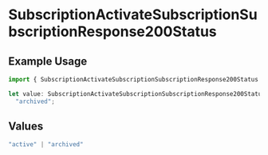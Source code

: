 # SubscriptionActivateSubscriptionSubscriptionResponse200Status

## Example Usage

```typescript
import { SubscriptionActivateSubscriptionSubscriptionResponse200Status } from "jani-payments/models/operations";

let value: SubscriptionActivateSubscriptionSubscriptionResponse200Status =
  "archived";
```

## Values

```typescript
"active" | "archived"
```